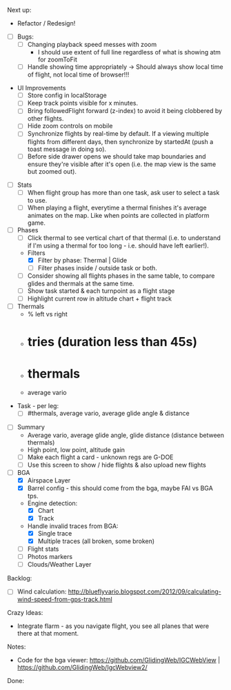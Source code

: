 Next up:
  - Refactor / Redesign!

- [ ] Bugs:
  - [ ] Changing playback speed messes with zoom
    - I should use extent of full line regardless of what is showing atm for
        zoomToFit
  - [ ] Handle showing time appropriately -> Should always show local time of
      flight, not local time of browser!!!

- UI Improvements
  - [ ] Store config in localStorage
  - [ ] Keep track points visible for x minutes.
  - [ ] Bring followedFlight forward (z-index) to avoid it being clobbered by
      other flights.
  - [ ] Hide zoom controls on mobile
  - [ ] Synchronize flights by real-time by default. If a viewing multiple
      flights from different days, then synchronize by startedAt (push a toast
      message in doing so).
  - [ ] Before side drawer opens we should take map boundaries and ensure they're
      visible after it's open (i.e. the map view is the same but zoomed
      out).

- [ ] Stats
  - [ ] When flight group has more than one task, ask user to select a task to
      use.
  - [ ] When playing a flight, everytime a thermal finishes it's average
      animates on the map. Like when points are collected in platform game.

- [ ] Phases
  - [ ] Click thermal to see vertical chart of that thermal (i.e. to
      understand if I'm using a thermal for too long - i.e. should have left
      earlier!).
  - Filters
    - [x] Filter by phase: Thermal | Glide
    - [ ] Filter phases inside / outside task or both.
  - [ ] Consider showing all flights phases in the same table, to compare glides
        and thermals at the same time.
  - [ ] Show task started & each turnpoint as a flight stage
  - [ ] Highlight current row in altitude chart + flight track

- [ ] Thermals
  - % left vs right
  - # tries (duration less than 45s)
  - # thermals
  - average vario

- Task - per leg:
  - [ ] #thermals, average vario, average glide angle & distance

- [ ] Summary
  - Average vario, average glide angle, glide distance (distance between
      thermals)
  - High point, low point, altitude gain
  - [ ] Make each flight a card - unknown regs are G-DOE
  - [ ] Use this screen to show / hide flights & also upload new flights

- [ ] BGA
  - [x] Airspace Layer
  - [x] Barrel config - this should come from the bga, maybe FAI vs BGA tps.
  - Engine detection:
    - [x] Chart
    - [x] Track
  - Handle invalid traces from BGA:
    - [x] Single trace
    - [x] Multiple traces (all broken, some broken)
  - [ ] Flight stats
  - [ ] Photos markers
  - [ ] Clouds/Weather Layer

Backlog:
  - [ ] Wind calculation: http://blueflyvario.blogspot.com/2012/09/calculating-wind-speed-from-gps-track.html

Crazy Ideas:

- Integrate flarm - as you navigate flight, you see all planes that were there
    at that moment.

Notes:

- Code for the bga viewer: https://github.com/GlidingWeb/IGCWebView | https://github.com/GlidingWeb/IgcWebview2/

Done:
